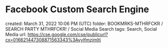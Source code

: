 # Facebook Custom Search Engine

created: March 31, 2022 10:06 PM (UTC)
folder: BOOKMRKS-MTHRFCKR / SEARCH PARTY MTHRFCKR! / Social Media Search
tags: Search, Social Media
url: https://cse.google.com/cse/publicurl?cx=016621447308871563343%3Avylfmzjmlti